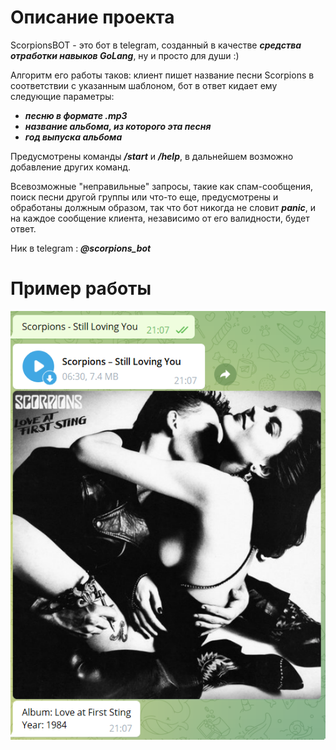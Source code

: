 # Описание проекта
ScorpionsBOT - это бот в telegram, созданный в качестве ***средства отработки навыков GoLang***, ну и просто для души :)

Алгоритм его работы таков: клиент пишет название песни Scorpions в соответствии с указанным шаблоном, бот в ответ кидает ему следующие параметры:
- ***песню в формате .mp3***
- ***название альбома, из которого эта песня***
- ***год выпуска альбома***

Предусмотрены команды ***/start*** и ***/help***, в дальнейшем возможно добавление других команд. 

Всевозможные "неправильные" запросы, такие как спам-сообщения, поиск песни другой группы или что-то еще, предусмотрены и обработаны должным образом, так что бот никогда не словит ***panic***, и на каждое сообщение клиента, независимо от его валидности, будет ответ.

Ник в telegram : ***@scorpions_bot***

# Пример работы

![Screenshot](example.png)
